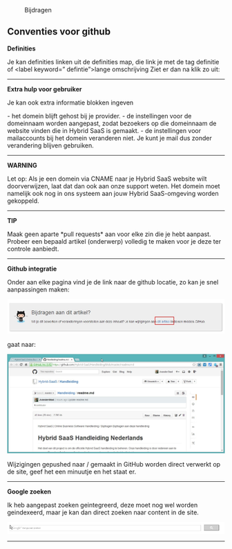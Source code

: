 <properties>
	<page>
		<title>Hybrid SaaS | Online Business Software</title>
	</page>
	<menu>
		<position>Bijdragen</position>
		<title>Conventies</title>
	</menu>
</properties>


## Conventies voor github ##

**Definities**

Je kan definities linken uit de definities map, die link je met de tag <label>definitie</label> of <label keyword=” defintie”>lange omschrijving</label>
Ziet er dan na klik zo uit:

------------

**Extra hulp voor gebruiker**

Je kan ook extra informatie blokken ingeven

<div class="info">
- het domein blijft gehost bij je provider.
- de instellingen voor de domeinnaam worden aangepast, zodat bezoekers op die domeinnaam de website vinden die in Hybrid SaaS is gemaakt.
- de instellingen voor mailaccounts bij het domein veranderen niet. Je kunt je mail dus zonder verandering blijven gebruiken.
</div>

---------------

**WARNING**

<div class="warning">
Let op:
Als je een domein via CNAME naar je Hybrid SaaS website wilt doorverwijzen, laat dat dan ook aan onze support weten. Het domein moet namelijk ook nog in ons systeem aan jouw Hybrid SaaS-omgeving worden gekoppeld.
</div>

--------------

**TIP**

<div class="tip">
Maak geen aparte *pull requests* aan voor elke zin die je hebt aanpast. Probeer een bepaald artikel (onderwerp) volledig te maken voor je deze ter controle aanbiedt. 
</div>

---------------


**Github integratie**

Onder aan elke pagina vind je de link naar de github locatie, zo kan je snel aanpassingen maken:

![](images/feedback-github.jpg) 


gaat naar:

![](images/feedback-1.jpg) 

Wijzigingen gepushed naar / gemaakt in GitHub worden direct verwerkt op de site, geef het een minuutje en het staat er.

-----


**Google zoeken**

Ik heb aangepast zoeken geintegreerd, deze moet nog wel worden geindexeerd, maar je kan dan direct zoeken naar content in de site.

![](images/google-search.jpg) 

-----